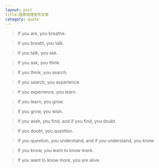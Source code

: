 ```yaml
---
layout: post
title:国家地理宣传文案
category: quote
---
```

>If you are, you breathe.

>If you breath, you talk.

>If you talk, you ask.

>If you ask, you think.

>If you think, you search.

>If you search, you experience.

>If you experience, you learn.

>If you learn, you grow.

>If you grow, you wish.

>If you wish, you find, and if you find, you doubt.

>If you doubt, you question.

>If you question, you understand, and if you understand, you know.

>If you know, you want to know more.

>If you want to know more, you are alive.
